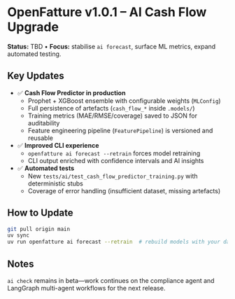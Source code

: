 # OpenFatture v1.0.1 – AI Cash Flow Upgrade

**Status:** TBD • **Focus:** stabilise `ai forecast`, surface ML metrics, expand automated testing.

## Key Updates

- ✅ **Cash Flow Predictor in production**
  - Prophet + XGBoost ensemble with configurable weights (`MLConfig`)
  - Full persistence of artefacts (`cash_flow_*` inside `.models/`)
  - Training metrics (MAE/RMSE/coverage) saved to JSON for auditability
  - Feature engineering pipeline (`FeaturePipeline`) is versioned and reusable
- ✅ **Improved CLI experience**
  - `openfatture ai forecast --retrain` forces model retraining
  - CLI output enriched with confidence intervals and AI insights
- ✅ **Automated tests**
  - New `tests/ai/test_cash_flow_predictor_training.py` with deterministic stubs
  - Coverage of error handling (insufficient dataset, missing artefacts)

## How to Update

```bash
git pull origin main
uv sync
uv run openfatture ai forecast --retrain  # rebuild models with your data
```

## Notes

`ai check` remains in beta—work continues on the compliance agent and LangGraph multi-agent workflows for the next release.
